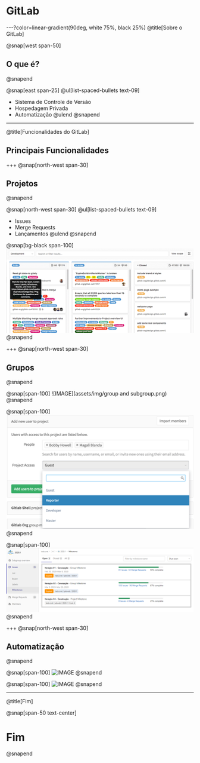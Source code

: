 # GitLab

---?color=linear-gradient(90deg, white 75%, black 25%)
@title[Sobre o GitLab]

@snap[west span-50]
## O que é?
@snapend

@snap[east span-25]
@ul[list-spaced-bullets text-09]
- Sistema de Controle de Versão
- Hospedagem Privada
- Automatização
@ulend
@snapend

---
@title[Funcionalidades do GitLab]

## Principais Funcionalidades

+++
@snap[north-west span-30]
## Projetos
@snapend

@snap[north-west span-30]
@ul[list-spaced-bullets text-09]
- Issues
- Merge Requests
- Lançamentos
@ulend
@snapend

@snap[bg-black span-100]
![IMAGE](assets/img/kanban.png)
@snapend

+++
@snap[north-west span-30]
## Grupos
@snapend

@snap[span-100]
![IMAGE](assets/img/group and subgroup.png)
@snapend

@snap[span-100]
![IMAGE](assets/img/roles.png)
@snapend

@snap[span-100]
![IMAGE](assets/img/milestones.png)
@snapend

+++
@snap[north-west span-30]
## Automatização
@snapend

@snap[span-100]
![IMAGE](assets/img/ci.png)
@snapend

@snap[span-100]
![IMAGE](assets/img/cd.png)
@snapend

---
@title[Fim]

@snap[span-50 text-center]
# Fim
@snapend
